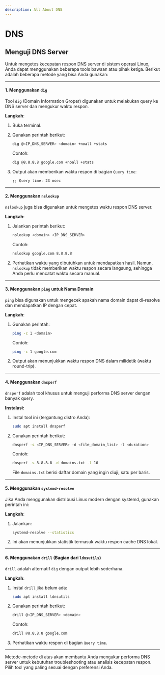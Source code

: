 ```yaml
---
description: All About DNS
---
```


# DNS

## Menguji DNS Server

Untuk mengetes kecepatan respon DNS server di sistem operasi Linux, Anda dapat menggunakan beberapa tools bawaan atau pihak ketiga. Berikut adalah beberapa metode yang bisa Anda gunakan:

***

#### **1. Menggunakan `dig`**

Tool `dig` (Domain Information Groper) digunakan untuk melakukan query ke DNS server dan mengukur waktu respon.

**Langkah:**

1. Buka terminal.
2.  Gunakan perintah berikut:

    ```bash
    dig @<IP_DNS_SERVER> <domain> +noall +stats
    ```

    Contoh:

    ```bash
    dig @8.8.8.8 google.com +noall +stats
    ```
3.  Output akan memberikan waktu respon di bagian `Query time`:

    ```
    ;; Query time: 23 msec
    ```

***

#### **2. Menggunakan `nslookup`**

`nslookup` juga bisa digunakan untuk mengetes waktu respon DNS server.

**Langkah:**

1.  Jalankan perintah berikut:

    ```bash
    nslookup <domain> <IP_DNS_SERVER>
    ```

    Contoh:

    ```bash
    nslookup google.com 8.8.8.8
    ```
2. Perhatikan waktu yang dibutuhkan untuk mendapatkan hasil. Namun, `nslookup` tidak memberikan waktu respon secara langsung, sehingga Anda perlu mencatat waktu secara manual.

***

#### **3. Menggunakan `ping` untuk Nama Domain**

`ping` bisa digunakan untuk mengecek apakah nama domain dapat di-resolve dan mendapatkan IP dengan cepat.

**Langkah:**

1.  Gunakan perintah:

    ```bash
    ping -c 1 <domain>
    ```

    Contoh:

    ```bash
    ping -c 1 google.com
    ```
2. Output akan menunjukkan waktu respon DNS dalam milidetik (waktu round-trip).

***

#### **4. Menggunakan `dnsperf`**

`dnsperf` adalah tool khusus untuk menguji performa DNS server dengan banyak query.

**Instalasi:**

1.  Instal tool ini (tergantung distro Anda):

    ```bash
    sudo apt install dnsperf
    ```
2.  Gunakan perintah berikut:

    ```bash
    dnsperf -s <IP_DNS_SERVER> -d <file_domain_list> -l <duration>
    ```

    Contoh:

    ```bash
    dnsperf -s 8.8.8.8 -d domains.txt -l 10
    ```

    File `domains.txt` berisi daftar domain yang ingin diuji, satu per baris.

***

#### **5. Menggunakan `systemd-resolve`**

Jika Anda menggunakan distribusi Linux modern dengan systemd, gunakan perintah ini:

**Langkah:**

1.  Jalankan:

    ```bash
    systemd-resolve --statistics
    ```
2. Ini akan menunjukkan statistik termasuk waktu respon cache DNS lokal.

***

#### **6. Menggunakan `drill` (Bagian dari `ldnsutils`)**

`drill` adalah alternatif `dig` dengan output lebih sederhana.

**Langkah:**

1.  Instal `drill` jika belum ada:

    ```bash
    sudo apt install ldnsutils
    ```
2.  Gunakan perintah berikut:

    ```bash
    drill @<IP_DNS_SERVER> <domain>
    ```

    Contoh:

    ```bash
    drill @8.8.8.8 google.com
    ```
3. Perhatikan waktu respon di bagian `Query time`.

***

Metode-metode di atas akan membantu Anda mengukur performa DNS server untuk kebutuhan troubleshooting atau analisis kecepatan respon. Pilih tool yang paling sesuai dengan preferensi Anda.
